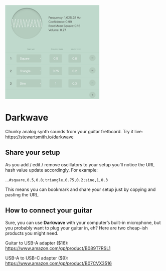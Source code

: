 

<img src="https://raw.githubusercontent.com/stewdio/darkwave/master/darkwave.jpg" title="Darkwave" width="300" height="300">  
  
  
Darkwave
========================================================================

Chunky analog synth sounds from your guitar fretboard.
Try it live:
https://stewartsmith.io/darkwave
  

  

Share your setup
------------------------------------------------------------------------
As you add / edit / remove oscillators to your setup you’ll notice the
URL hash value update accordingly. For example:  
  
…`#square,0.5,0.8;triangle,0.75,0.2;sine,1,0.3`  

This means you can bookmark and share your setup just by copying and
pasting the URL. 
  

  

How to connect your guitar
------------------------------------------------------------------------

Sure, you can use **Darkwave** with your computer’s built-in microphone,
but you probably want to plug your guitar in, eh? Here are two cheap-ish
products you might need.  

Guitar to USB-A adapter ($16):  
https://www.amazon.com/gp/product/B089T7RSL1
  
USB-A to USB-C adapter ($9):  
https://www.amazon.com/gp/product/B07CVX3516




